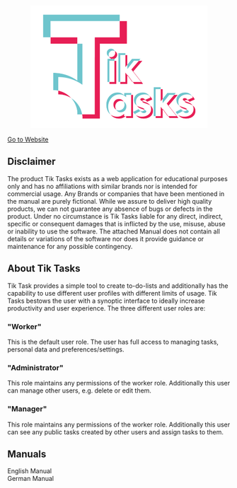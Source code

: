 <p align="center"><a href="http://phplaravel-702697-2360337.cloudwaysapps.com/" target="_blank"><img src="public/sources/logo_white.png" width="400"></a></p>
<a href="http://phplaravel-702697-2360337.cloudwaysapps.com/" target="_blank">Go to Website</a>

## Disclaimer
The product Tik Tasks exists as a web application for educational purposes only and has no affiliations
with similar brands nor is intended for commercial usage.
Any Brands or companies that have been mentioned in the manual are purely fictional.
While we assure to deliver high quality products, we can not
guarantee any absence of bugs or defects in the product.
Under no circumstance is Tik Tasks liable for any direct, indirect, specific or
consequent damages that is inflicted by the use, misuse, abuse or inability to
use the software.
The attached Manual does not contain all details or variations of the software nor
does it provide guidance or maintenance for any possible contingency.

## About Tik Tasks

Tik Task provides a simple tool to create to-do-lists and additionally has the
capability to use different user profiles with different limits of usage.
Tik Tasks bestows the user with a synoptic interface to ideally increase productivity
and user experience.
The three different user roles are:

### "Worker"
This is the default user role. The user has full access to managing tasks,
personal data and preferences/settings.

### "Administrator"
This role maintains any permissions of the worker role. Additionally this user
can manage other users, e.g. delete or edit them.

### "Manager"
This role maintains any permissions of the worker role. Additionally this user
can see any public tasks created by other users and assign tasks to them.

## Manuals
<a style="text-decoration:none" href="Tik_Task_Software_Manual___EN.pdf" target="_blank">English Manual</a> <br>
<a style="text-decoration:none" href="Tik_Tasks_Software_Manual__DE.pdf" target="_blank">German Manual</a>

